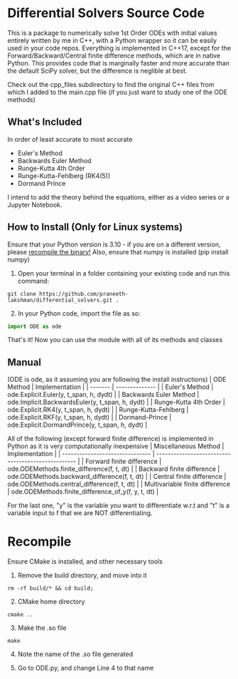 # Differential Solvers Source Code

This is a package to numerically solve 1st Order ODEs with initial values entirely written by me in C++, with a Python wrapper so it can be easily used in your code repos. Everything is implemented in C++17, except for the Forward/Backward/Central finite difference methods, which are in native Python. This provides code that is marginally faster and more accurate than the default SciPy solver, but the difference is neglible at best.

Check out the cpp_files subdirectory to find the original C++ files from which I added to the main.cpp file (if you just want to study one of the ODE methods)

## What's Included

In order of least accurate to most accurate

- Euler's Method
- Backwards Euler Method
- Runge-Kutta 4th Order
- Runge-Kutta-Fehlberg (RK4(5))
- Dormand Prince

I intend to add the theory behind the equations, either as a video series or a Jupyter Notebook.

## How to Install (Only for Linux systems)

Ensure that your Python version is 3.10 - if you are on a different version, please [recompile the binary!](#Recompile) Also, ensure that numpy is installed (pip install numpy)

1. Open your terminal in a folder containing your existing code and run this command:

```shell
git clone https://github.com/praneeth-lakshman/differential_solvers.git .
```

2. In your Python code, import the file as so:

```python
import ODE as ode
```

That's it! Now you can use the module with all of its methods and classes

## Manual

(ODE is ode, as it assuming you are following the install instructions)
| ODE Method | Implementation |
| ------- | -------------- |
| Euler's Method | ode.Explicit.Euler(y, t_span, h, dydt) |
| Backwards Euler Method | ode.Implicit.BackwardsEuler(y, t_span, h, dydt) |
| Runge-Kutta 4th Order | ode.Explicit.RK4(y, t_span, h, dydt) |
| Runge-Kutta-Fehlberg | ode.Explicit.RKF(y, t_span, h, dydt) |
| Dormand-Prince | ode.Explicit.DormandPrince(y, t_span, h, dydt) |

All of the following (except forward finite difference) is implemented in Python as it is very computationally inexpensive
| Miscellaneous Method | Implementation |
| ------------------------------- | -------------------------------------------------- |
| Forward finite difference | ode.ODEMethods.finite_difference(f, t, dt) |
| Backward finite difference | ode.ODEMethods.backward_difference(f, t, dt) |
| Central finite difference | ode.ODEMethods.central_difference(f, t, dt) |
| Multivariable finite difference | ode.ODEMethods.finite_difference_of_y(f, y, t, dt) |

For the last one, "y" is the variable you want to differentiate w.r.t and "t" is a variable input to f that we are NOT differentiating.

# Recompile

Ensure CMake is installed, and other necessary tools

1. Remove the build directory, and move into it

```shell
rm -rf build/* && cd build;
```

2. CMake home directory

```shell
cmake ..
```

3. Make the .so file

```shell
make
```

4. Note the name of the .so file generated

5. Go to ODE.py, and change Line 4 to that name
